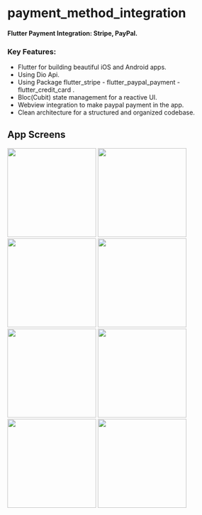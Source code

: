 # payment_method_integration

#### Flutter Payment Integration: Stripe, PayPal.

### Key Features:

- Flutter for building beautiful iOS and Android apps.
- Using Dio Api.
- Using Package flutter_stripe - flutter_paypal_payment - flutter_credit_card .
- Bloc(Cubit) state management for a reactive UI.
- Webview integration to make paypal payment in the app.
- Clean architecture for a structured and organized codebase.

## App Screens
<div>
  <img src="https://github.com/AhmedKamalElreidi/payment_integration/assets/107802782/728fe791-0a08-485c-b308-2ef77166b3e8" width="200" >
  <img src="https://github.com/AhmedKamalElreidi/payment_integration/assets/107802782/3d52c900-f8a0-41d0-8380-15d5bd15f8ab" width="200" >
  <img src="https://github.com/AhmedKamalElreidi/payment_integration/assets/107802782/f0cb79b5-def5-4708-af1a-f601d7b0644f" width="200" >
  <img src="https://github.com/AhmedKamalElreidi/payment_integration/assets/107802782/687d5051-9445-4037-9b31-4bcc9e4d2728" width="200" >
  <img src="https://github.com/AhmedKamalElreidi/payment_integration/assets/107802782/af282146-0aac-4a74-b5ad-f01076c18670" width="200" >
    <img src="https://github.com/AhmedKamalElreidi/payment_integration/assets/107802782/1915a96c-0615-4e1c-82b4-e7180a1546e7" width="200" >
  <img src="https://github.com/AhmedKamalElreidi/payment_integration/assets/107802782/2d898d53-03c6-478c-a62f-db8771ff999f" width="200" >
  <img src="https://github.com/AhmedKamalElreidi/payment_integration/assets/107802782/29055ced-c104-40c0-830c-5e444603f8c2" width="200" >

</div>

